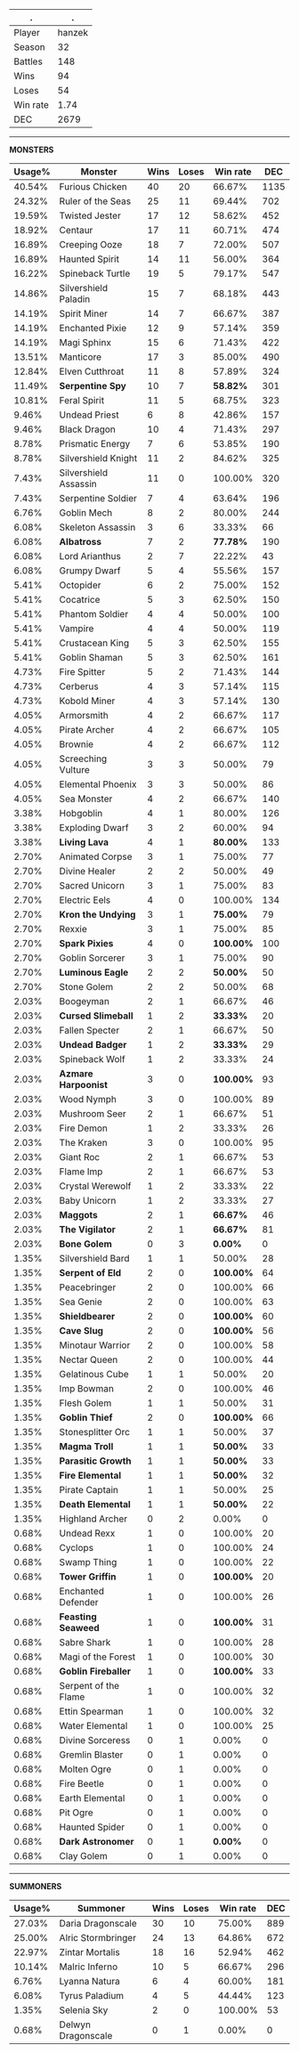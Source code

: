 .|.
|-|-
Player|hanzek
Season|32
Battles|148
Wins|94
Loses|54
Win rate|1.74
DEC|2679

---
**MONSTERS**

Usage%|Monster|Wins|Loses|Win rate|DEC|
-|-|-|-|-|-|
40.54%|Furious Chicken|40|20|66.67%|1135|
24.32%|Ruler of the Seas|25|11|69.44%|702|
19.59%|Twisted Jester|17|12|58.62%|452|
18.92%|Centaur|17|11|60.71%|474|
16.89%|Creeping Ooze|18|7|72.00%|507|
16.89%|Haunted Spirit|14|11|56.00%|364|
16.22%|Spineback Turtle|19|5|79.17%|547|
14.86%|Silvershield Paladin|15|7|68.18%|443|
14.19%|Spirit Miner|14|7|66.67%|387|
14.19%|Enchanted Pixie|12|9|57.14%|359|
14.19%|Magi Sphinx|15|6|71.43%|422|
13.51%|Manticore|17|3|85.00%|490|
12.84%|Elven Cutthroat|11|8|57.89%|324|
11.49%|**Serpentine Spy**|10|7|**58.82%**|301|
10.81%|Feral Spirit|11|5|68.75%|323|
9.46%|Undead Priest|6|8|42.86%|157|
9.46%|Black Dragon|10|4|71.43%|297|
8.78%|Prismatic Energy|7|6|53.85%|190|
8.78%|Silvershield Knight|11|2|84.62%|325|
7.43%|Silvershield Assassin|11|0|100.00%|320|
7.43%|Serpentine Soldier|7|4|63.64%|196|
6.76%|Goblin Mech|8|2|80.00%|244|
6.08%|Skeleton Assassin|3|6|33.33%|66|
6.08%|**Albatross**|7|2|**77.78%**|190|
6.08%|Lord Arianthus|2|7|22.22%|43|
6.08%|Grumpy Dwarf|5|4|55.56%|157|
5.41%|Octopider|6|2|75.00%|152|
5.41%|Cocatrice|5|3|62.50%|150|
5.41%|Phantom Soldier|4|4|50.00%|100|
5.41%|Vampire|4|4|50.00%|119|
5.41%|Crustacean King|5|3|62.50%|155|
5.41%|Goblin Shaman|5|3|62.50%|161|
4.73%|Fire Spitter|5|2|71.43%|144|
4.73%|Cerberus|4|3|57.14%|115|
4.73%|Kobold Miner|4|3|57.14%|130|
4.05%|Armorsmith|4|2|66.67%|117|
4.05%|Pirate Archer|4|2|66.67%|105|
4.05%|Brownie|4|2|66.67%|112|
4.05%|Screeching Vulture|3|3|50.00%|79|
4.05%|Elemental Phoenix|3|3|50.00%|86|
4.05%|Sea Monster|4|2|66.67%|140|
3.38%|Hobgoblin|4|1|80.00%|126|
3.38%|Exploding Dwarf|3|2|60.00%|94|
3.38%|**Living Lava**|4|1|**80.00%**|133|
2.70%|Animated Corpse|3|1|75.00%|77|
2.70%|Divine Healer|2|2|50.00%|49|
2.70%|Sacred Unicorn|3|1|75.00%|83|
2.70%|Electric Eels|4|0|100.00%|134|
2.70%|**Kron the Undying**|3|1|**75.00%**|79|
2.70%|Rexxie|3|1|75.00%|85|
2.70%|**Spark Pixies**|4|0|**100.00%**|100|
2.70%|Goblin Sorcerer|3|1|75.00%|90|
2.70%|**Luminous Eagle**|2|2|**50.00%**|50|
2.70%|Stone Golem|2|2|50.00%|68|
2.03%|Boogeyman|2|1|66.67%|46|
2.03%|**Cursed Slimeball**|1|2|**33.33%**|20|
2.03%|Fallen Specter|2|1|66.67%|50|
2.03%|**Undead Badger**|1|2|**33.33%**|29|
2.03%|Spineback Wolf|1|2|33.33%|24|
2.03%|**Azmare Harpoonist**|3|0|**100.00%**|93|
2.03%|Wood Nymph|3|0|100.00%|89|
2.03%|Mushroom Seer|2|1|66.67%|51|
2.03%|Fire Demon|1|2|33.33%|26|
2.03%|The Kraken|3|0|100.00%|95|
2.03%|Giant Roc|2|1|66.67%|53|
2.03%|Flame Imp|2|1|66.67%|53|
2.03%|Crystal Werewolf|1|2|33.33%|22|
2.03%|Baby Unicorn|1|2|33.33%|27|
2.03%|**Maggots**|2|1|**66.67%**|46|
2.03%|**The Vigilator**|2|1|**66.67%**|81|
2.03%|**Bone Golem**|0|3|**0.00%**|0|
1.35%|Silvershield Bard|1|1|50.00%|28|
1.35%|**Serpent of Eld**|2|0|**100.00%**|64|
1.35%|Peacebringer|2|0|100.00%|66|
1.35%|Sea Genie|2|0|100.00%|63|
1.35%|**Shieldbearer**|2|0|**100.00%**|60|
1.35%|**Cave Slug**|2|0|**100.00%**|56|
1.35%|Minotaur Warrior|2|0|100.00%|58|
1.35%|Nectar Queen|2|0|100.00%|44|
1.35%|Gelatinous Cube|1|1|50.00%|20|
1.35%|Imp Bowman|2|0|100.00%|46|
1.35%|Flesh Golem|1|1|50.00%|31|
1.35%|**Goblin Thief**|2|0|**100.00%**|66|
1.35%|Stonesplitter Orc|1|1|50.00%|37|
1.35%|**Magma Troll**|1|1|**50.00%**|33|
1.35%|**Parasitic Growth**|1|1|**50.00%**|33|
1.35%|**Fire Elemental**|1|1|**50.00%**|32|
1.35%|Pirate Captain|1|1|50.00%|25|
1.35%|**Death Elemental**|1|1|**50.00%**|22|
1.35%|Highland Archer|0|2|0.00%|0|
0.68%|Undead Rexx|1|0|100.00%|20|
0.68%|Cyclops|1|0|100.00%|24|
0.68%|Swamp Thing|1|0|100.00%|22|
0.68%|**Tower Griffin**|1|0|**100.00%**|20|
0.68%|Enchanted Defender|1|0|100.00%|26|
0.68%|**Feasting Seaweed**|1|0|**100.00%**|31|
0.68%|Sabre Shark|1|0|100.00%|28|
0.68%|Magi of the Forest|1|0|100.00%|30|
0.68%|**Goblin Fireballer**|1|0|**100.00%**|33|
0.68%|Serpent of the Flame|1|0|100.00%|32|
0.68%|Ettin Spearman|1|0|100.00%|32|
0.68%|Water Elemental|1|0|100.00%|25|
0.68%|Divine Sorceress|0|1|0.00%|0|
0.68%|Gremlin Blaster|0|1|0.00%|0|
0.68%|Molten Ogre|0|1|0.00%|0|
0.68%|Fire Beetle|0|1|0.00%|0|
0.68%|Earth Elemental|0|1|0.00%|0|
0.68%|Pit Ogre|0|1|0.00%|0|
0.68%|Haunted Spider|0|1|0.00%|0|
0.68%|**Dark Astronomer**|0|1|**0.00%**|0|
0.68%|Clay Golem|0|1|0.00%|0|

---
**SUMMONERS**

Usage%|Summoner|Wins|Loses|Win rate|DEC|
-|-|-|-|-|-|
27.03%|Daria Dragonscale|30|10|75.00%|889|
25.00%|Alric Stormbringer|24|13|64.86%|672|
22.97%|Zintar Mortalis|18|16|52.94%|462|
10.14%|Malric Inferno|10|5|66.67%|296|
6.76%|Lyanna Natura|6|4|60.00%|181|
6.08%|Tyrus Paladium|4|5|44.44%|123|
1.35%|Selenia Sky|2|0|100.00%|53|
0.68%|Delwyn Dragonscale|0|1|0.00%|0|
